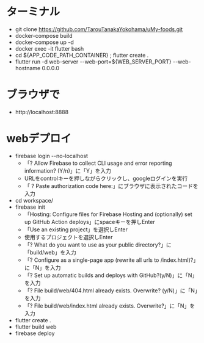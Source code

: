 # ターミナル
- git clone https://github.com/TarouTanakaYokohama/uMy-foods.git
- docker-compose build
- docker-compose up -d
- docker exec -it flutter bash
- cd ${APP_CODE_PATH_CONTAINER} ; flutter create .
- flutter run -d web-server --web-port=${WEB_SERVER_PORT} --web-hostname 0.0.0.0

# ブラウザで
- http://localhost:8888

# webデプロイ
- firebase login --no-localhost
  - 「? Allow Firebase to collect CLI usage and error reporting information? (Y/n)」に「Y」を入力
  - URLをcontrolキーを押しながらクリックし、googleログインを実行
  - 「 ? Paste authorization code here:」にブラウザに表示されたコードを入力
- cd workspace/
- firebase init
  - 「Hosting: Configure files for Firebase Hosting and (optionally) set up GitHub Action deploys」にspaceキーを押しEnter
  - 「Use an existing project」を選択しEnter
  - 使用するプロジェクトを選択しEnter
  - 「? What do you want to use as your public directory?」に「build/web」を入力
  - 「? Configure as a single-page app (rewrite all urls to /index.html)?」に「N」を入力
  - 「? Set up automatic builds and deploys with GitHub?(y/N)」に「N」を入力
  - 「? File build/web/404.html already exists. Overwrite? (y/N)」に「N」を入力
  - 「? File build/web/index.html already exists. Overwrite?」に「N」を入力
- flutter create .
- flutter build web
- firebase deploy
